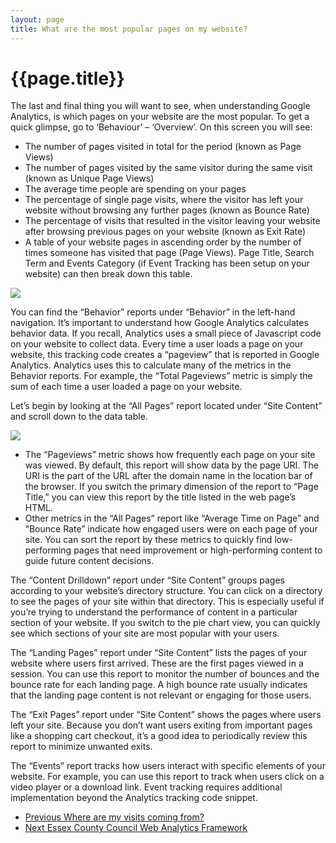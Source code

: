 ```yaml
---
layout: page
title: What are the most popular pages on my website?
---
```

# {{page.title}}

The last and final thing you will want to see, when understanding Google Analytics, is which pages on your website are the most popular. To get a quick glimpse, go to ‘Behaviour’ – ‘Overview’. On this screen you will see:

*   The number of pages visited in total for the period (known as Page Views)
*   The number of pages visited by the same visitor during the same visit (known as Unique Page Views)
*   The average time people are spending on your pages
*   The percentage of single page visits, where the visitor has left your website without browsing any further pages (known as Bounce Rate)
*   The percentage of visits that resulted in the visitor leaving your website after browsing previous pages on your website (known as Exit Rate)
*   A table of your website pages in ascending order by the number of times someone has visited that page (Page Views). Page Title, Search Term and Events Category (if Event Tracking has been setup on your website) can then break down this table.

![]({{site.baseurl}}/assets/images/Google-analytics/what-are-the-most-popular-pages.jpg)

You can find the “Behavior” reports under “Behavior” in the left-hand navigation. It’s important to understand how Google Analytics calculates behavior data. If you recall, Analytics uses a small piece of Javascript code on your website to collect data. Every time a user loads a page on your website, this tracking code creates a “pageview” that is reported in Google Analytics. Analytics uses this to calculate many of the metrics in the Behavior reports. For example, the “Total Pageviews” metric is simply the sum of each time a user loaded a page on your website.

Let’s begin by looking at the “All Pages” report located under “Site Content” and scroll down to the data table.

![]({{site.baseurl}}/assets/images/Google-analytics/behaviour-reports-2.jpg)

*   The “Pageviews” metric shows how frequently each page on your site was viewed. By default, this report will show data by the page URI. The URI is the part of the URL after the domain name in the location bar of the browser. If you switch the primary dimension of the report to “Page Title,” you can view this report by the title listed in the web page’s HTML.
*   Other metrics in the “All Pages” report like “Average Time on Page” and “Bounce Rate” indicate how engaged users were on each page of your site. You can sort the report by these metrics to quickly find low-performing pages that need improvement or high-performing content to guide future content decisions.

The “Content Drilldown” report under “Site Content” groups pages according to your website’s directory structure. You can click on a directory to see the pages of your site within that directory. This is especially useful if you’re trying to understand the performance of content in a particular section of your website. If you switch to the pie chart view, you can quickly see which sections of your site are most popular with your users.

The “Landing Pages” report under “Site Content” lists the pages of your website where users first arrived. These are the first pages viewed in a session. You can use this report to monitor the number of bounces and the bounce rate for each landing page. A high bounce rate usually indicates that the landing page content is not relevant or engaging for those users.

The “Exit Pages” report under “Site Content” shows the pages where users left your site. Because you don’t want users exiting from important pages like a shopping cart checkout, it’s a good idea to periodically review this report to minimize unwanted exits.

The “Events” report tracks how users interact with specific elements of your website. For example, you can use this report to track when users click on a video player or a download link. Event tracking requires additional implementation beyond the Analytics tracking code snippet.

<nav class="pagination" aria-label="pagination">
  <ul>
    <li class="prev">
      <a href="Where-are-my-visits-coming-from">
        <span class="pagination-item">
          <span class="fas fa-arrow-left"></span>Previous
        </span>
        <span>Where are my visits coming from?</span>
      </a>
    </li>
    <li class="next">
      <a href="Ecc-web-analytics-framework">
        <span class="pagination-item">
          <span class="fas fa-arrow-right"></span>Next
        </span>
        <span>Essex County Council Web Analytics Framework</span>
      </a>
    </li>
  </ul>
</nav>